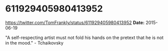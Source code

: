 # 611929405980413952
https://twitter.com/TomFrankly/status/611929405980413952
**Date:** 2015-06-19

"A self-respecting artist must not fold his hands on the pretext that he is not in the mood." - Tchaikovsky
